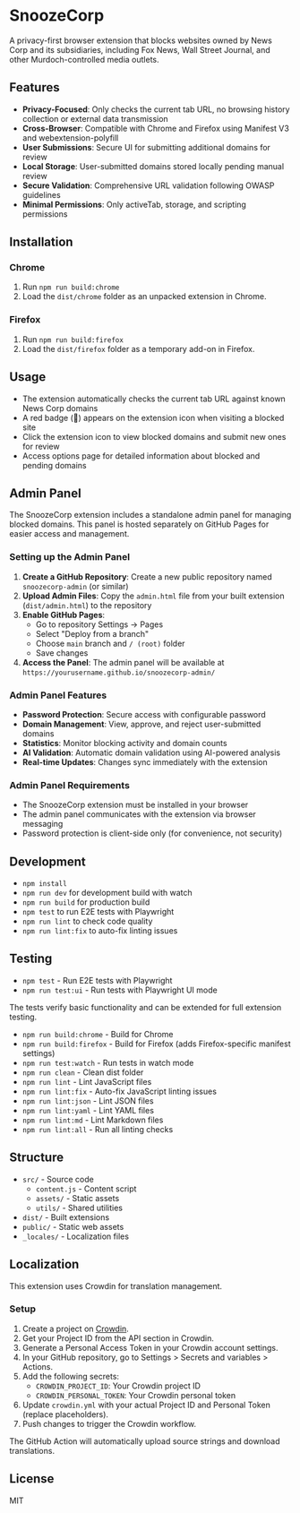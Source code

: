 # SnoozeCorp

A privacy-first browser extension that blocks websites owned by News Corp
and its subsidiaries, including Fox News, Wall Street Journal, and other
Murdoch-controlled media outlets.

## Features

- **Privacy-Focused**: Only checks the current tab URL, no browsing history
  collection or external data transmission
- **Cross-Browser**: Compatible with Chrome and Firefox using Manifest V3 and webextension-polyfill
- **User Submissions**: Secure UI for submitting additional domains for review
- **Local Storage**: User-submitted domains stored locally pending manual review
- **Secure Validation**: Comprehensive URL validation following OWASP guidelines
- **Minimal Permissions**: Only activeTab, storage, and scripting permissions

## Installation

### Chrome

1. Run `npm run build:chrome`
2. Load the `dist/chrome` folder as an unpacked extension in Chrome.

### Firefox

1. Run `npm run build:firefox`
2. Load the `dist/firefox` folder as a temporary add-on in Firefox.

## Usage

- The extension automatically checks the current tab URL against known News
  Corp domains
- A red badge (🚫) appears on the extension icon when visiting a blocked site
- Click the extension icon to view blocked domains and submit new ones for review
- Access options page for detailed information about blocked and pending
  domains

## Admin Panel

The SnoozeCorp extension includes a standalone admin panel for managing blocked domains.
This panel is hosted separately on GitHub Pages for easier access and management.

### Setting up the Admin Panel

1. **Create a GitHub Repository**: Create a new public repository named `snoozecorp-admin`
   (or similar)
2. **Upload Admin Files**: Copy the `admin.html` file from your built extension
   (`dist/admin.html`) to the repository
3. **Enable GitHub Pages**:
   - Go to repository Settings → Pages
   - Select "Deploy from a branch"
   - Choose `main` branch and `/ (root)` folder
   - Save changes
4. **Access the Panel**: The admin panel will be available at `https://yourusername.github.io/snoozecorp-admin/`

### Admin Panel Features

- **Password Protection**: Secure access with configurable password
- **Domain Management**: View, approve, and reject user-submitted domains
- **Statistics**: Monitor blocking activity and domain counts
- **AI Validation**: Automatic domain validation using AI-powered analysis
- **Real-time Updates**: Changes sync immediately with the extension

### Admin Panel Requirements

- The SnoozeCorp extension must be installed in your browser
- The admin panel communicates with the extension via browser messaging
- Password protection is client-side only (for convenience, not security)

## Development

- `npm install`
- `npm run dev` for development build with watch
- `npm run build` for production build
- `npm test` to run E2E tests with Playwright
- `npm run lint` to check code quality
- `npm run lint:fix` to auto-fix linting issues

## Testing

- `npm test` - Run E2E tests with Playwright
- `npm run test:ui` - Run tests with Playwright UI mode

The tests verify basic functionality and can be extended for full extension testing.

- `npm run build:chrome` - Build for Chrome
- `npm run build:firefox` - Build for Firefox (adds Firefox-specific manifest settings)
- `npm run test:watch` - Run tests in watch mode
- `npm run clean` - Clean dist folder
- `npm run lint` - Lint JavaScript files
- `npm run lint:fix` - Auto-fix JavaScript linting issues
- `npm run lint:json` - Lint JSON files
- `npm run lint:yaml` - Lint YAML files
- `npm run lint:md` - Lint Markdown files
- `npm run lint:all` - Run all linting checks

## Structure

- `src/` - Source code
  - `content.js` - Content script
  - `assets/` - Static assets
  - `utils/` - Shared utilities
- `dist/` - Built extensions
- `public/` - Static web assets
- `_locales/` - Localization files

## Localization

This extension uses Crowdin for translation management.

### Setup

1. Create a project on [Crowdin](https://crowdin.com).
2. Get your Project ID from the API section in Crowdin.
3. Generate a Personal Access Token in your Crowdin account settings.
4. In your GitHub repository, go to Settings > Secrets and variables > Actions.
5. Add the following secrets:
   - `CROWDIN_PROJECT_ID`: Your Crowdin project ID
   - `CROWDIN_PERSONAL_TOKEN`: Your Crowdin personal token
6. Update `crowdin.yml` with your actual Project ID and Personal Token (replace placeholders).
7. Push changes to trigger the Crowdin workflow.

The GitHub Action will automatically upload source strings and download translations.

## License

MIT
